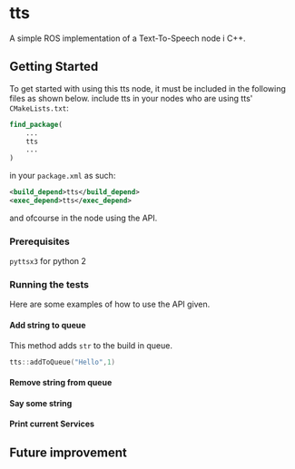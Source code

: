 # tts
A simple ROS implementation of a Text-To-Speech node i C++.
## Getting Started
To get started with using this tts node, it must be included in the following files as shown below. 
include tts in your nodes who are using tts' ```CMakeLists.txt```:
```CMake
find_package(
	...
  	tts
	...
)
```
in your ```package.xml``` as such:
```xml
<build_depend>tts</build_depend>
<exec_depend>tts</exec_depend>
```
and ofcourse in the node using the API.
### Prerequisites
``` pyttsx3 ``` for python 2
### Running the tests
Here are some examples of how to use the API given.
#### Add string to queue
This method adds ```str``` to the build in queue.
```cpp
tts::addToQueue("Hello",1)
```

#### Remove string from queue
#### Say some string


#### Print current Services



## Future improvement

